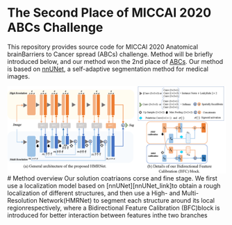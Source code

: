 # The Second Place of MICCAI 2020 ABCs Challenge
[nnUNet_link]:https://github.com/MIC-DKFZ/nnUNetdescribe
[ABCs_link]:https://abcs.mgh.harvard.edu/
This repository provides source code for MICCAI 2020 Anatomical brainBarriers to Cancer spread (ABCs) challenge. Method will be briefly introduced below, and our method won the 2nd place of [ABCs](ABCs_link).
Our method is based on [nnUNet][nnUNet_link], a self-adaptive segmentation method for medical images.

<img src='./HMRnet.png'  width="1100">
# Method overview
Our solution coatriaons corse and fine stage. We first use a localization model based on [nnUNet][nnUNet_link]to obtain a rough localization of different structures, and then use a High- and Multi-Resolution Network(HMRNet)  to  segment  each  structure  around  its  local  regionrespectively, where a Bidirectional Feature Calibration (BFC)block  is  introduced  for  better  interaction  between  features  inthe two branches
